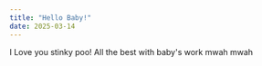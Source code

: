 ```yaml
---
title: "Hello Baby!"
date: 2025-03-14
---
```

I Love you stinky poo!
All the best with baby's work
mwah mwah
